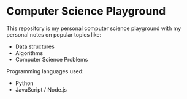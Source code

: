 # Computer Science Playground

This repository is my personal computer science playground with my personal notes on popular topics like:

* Data structures
* Algorithms 
* Computer Science Problems

Programming languages used:

* Python 
* JavaScript / Node.js
